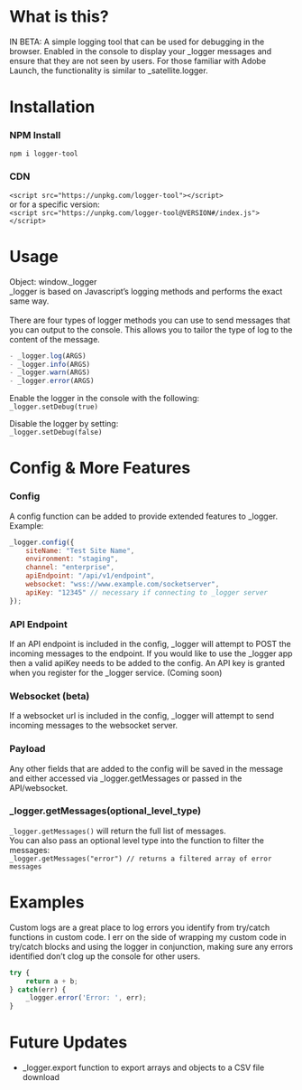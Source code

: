# What is this?
IN BETA: A simple logging tool that can be used for debugging in the browser. Enabled in the console to display your _logger messages and ensure that they are not seen by users. For those familiar with Adobe Launch, the functionality is similar to _satellite.logger.

# Installation

### NPM Install
`npm i logger-tool`<br>

### CDN
`<script src="https://unpkg.com/logger-tool"></script>`<br>
or for a specific version:<br>
`<script src="https://unpkg.com/logger-tool@VERSION#/index.js"></script>`

# Usage
Object: window._logger<br>
_logger is based on Javascript’s logging methods and performs the exact same way.<br><br>
There are four types of logger methods you can use to send messages that you can output to the console. This allows you to tailor the type of log to the content of the message.<br>
```javascript
- _logger.log(ARGS)
- _logger.info(ARGS)
- _logger.warn(ARGS)
- _logger.error(ARGS)
```

Enable the logger in the console with the following:<br>
`_logger.setDebug(true)`

Disable the logger by setting:<br>
`_logger.setDebug(false)`

# Config & More Features
### Config
A config function can be added to provide extended features to _logger. Example:<br>
```javascript
_logger.config({
    siteName: "Test Site Name",
    environment: "staging",
    channel: "enterprise",
    apiEndpoint: "/api/v1/endpoint",
    websocket: "wss://www.example.com/socketserver",
    apiKey: "12345" // necessary if connecting to _logger server
});
```
### API Endpoint
If an API endpoint is included in the config, _logger will attempt to POST the incoming messages to the endpoint. If you would like to use the _logger app then a valid apiKey needs to be added to the config. An API key is granted when you register for the _logger service. (Coming soon)

### Websocket (beta)
If a websocket url is included in the config, _logger will attempt to send incoming messages to the websocket server.

### Payload
Any other fields that are added to the config will be saved in the message and either accessed via _logger.getMessages or passed in the API/websocket.

### _logger.getMessages(optional_level_type)
`_logger.getMessages()` will return the full list of messages.<br>
You can also pass an optional level type into the function to filter the messages:<br>
`_logger.getMessages("error") // returns a filtered array of error messages`<br>

# Examples

Custom logs are a great place to log errors you identify from try/catch functions in custom code. I err on the side of wrapping my custom code in try/catch blocks and using the logger in conjunction, making sure any errors identified don’t clog up the console for other users.<br>
```javascript
try {
    return a + b;
} catch(err) {
    _logger.error('Error: ', err);
}
```

# Future Updates
- _logger.export function to export arrays and objects to a CSV file download